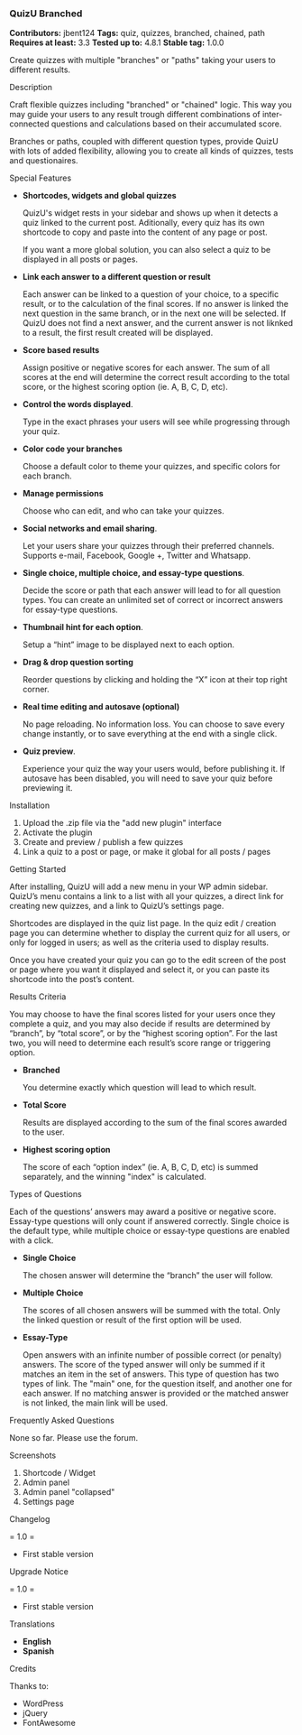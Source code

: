 ### QuizU Branched

**Contributors:** jbent124
**Tags:** quiz, quizzes, branched, chained, path
**Requires at least:** 3.3
**Tested up to:** 4.8.1
**Stable tag:** 1.0.0

Create quizzes with multiple "branches" or "paths" taking your users to different results.


 Description 

Craft flexible quizzes including "branched" or "chained" logic. This way you may guide your users to any result trough different combinations of inter-connected questions and calculations based on their accumulated score.

Branches or paths, coupled with different question types, provide QuizU with lots of added flexibility, allowing you to create all kinds of quizzes, tests and questionaires.


 Special Features 

*	**Shortcodes, widgets and global quizzes**

	QuizU's widget rests in your sidebar and shows up when it detects a quiz linked to the current post. Aditionally, every quiz has its own shortcode to copy and paste into the content of any page or post.

	If you want a more global solution, you can also select a quiz to be displayed in all posts or pages.


*	**Link each answer to a different question or result**

	Each answer can be linked to a question of your choice, to a specific result, or to the calculation of the final scores. If no answer is linked the next question in the same branch, or in the next one will be selected. If QuizU does not find a next answer, and the current answer is not liknked to a result, the first result created will be displayed.


*	**Score based results**

	Assign positive or negative scores for each answer. The sum of all scores at the end will determine the correct result according to the total score, or the highest scoring option (ie. A, B, C, D, etc).


*	**Control the words displayed**.

	Type in the exact phrases your users will see while progressing through your quiz.


*	**Color code your branches**

	Choose a default color to theme your quizzes, and specific colors for each branch.


*	**Manage permissions**

	Choose who can edit, and who can take your quizzes.


*	**Social networks and email sharing**.

	Let your users share your quizzes through their preferred channels. Supports e-mail, Facebook, Google +, Twitter and Whatsapp.


*	**Single choice, multiple choice, and essay-type questions**.

	Decide the score or path that each answer will lead to for all question types. You can create an unlimited set of correct or incorrect answers for essay-type questions.


*	**Thumbnail hint for each option**.

	Setup a “hint” image to be displayed next to each option.


*	**Drag & drop question sorting**

	Reorder questions by clicking and holding the “X” icon at their top right corner.


*	**Real time editing and autosave (optional)**

	No page reloading. No information loss. You can choose to save every change instantly, or to save everything at the end with a single click.


*	**Quiz preview**.

	Experience your quiz the way your users would, before publishing it. If autosave has been disabled, you will need to save your quiz before previewing it.


 Installation 

1.	Upload the .zip file via the "add new plugin" interface
2.	Activate the plugin
3.	Create and preview / publish a few quizzes
4.	Link a quiz to a post or page, or make it global for all posts / pages


 Getting Started 

After installing, QuizU will add a new menu in your WP admin sidebar. QuizU’s menu contains a link to a list with all your quizzes, a direct link for creating new quizzes, and a link to QuizU’s settings page.

Shortcodes are displayed in the quiz list page. In the quiz edit / creation page you can determine whether to display the current quiz for all users, or only for logged in users; as well as the criteria used to display results.

Once you have created your quiz you can go to the edit screen of the post or page where you want it displayed and select it, or you can paste its shortcode into the post’s content.


 Results Criteria 

You may choose to have the final scores listed for your users once they complete a quiz, and you may also decide if results are determined by “branch”, by “total score”, or by the “highest scoring option”. For the last two, you will need to determine each result’s score range or triggering option.


*	**Branched**

	You determine exactly which question will lead to which result.

*	**Total Score**

	Results are displayed according to the sum of the final scores awarded to the user.

*	**Highest scoring option**

	The score of each “option index” (ie. A, B, C, D, etc) is summed separately, and the winning "index" is calculated.


 Types of Questions 

Each of the questions’ answers may award a positive or negative score. Essay-type questions will only count if answered correctly. Single choice is the default type, while multiple choice or essay-type questions are enabled with a click.


*	**Single Choice**

	The chosen answer will determine the “branch” the user will follow.


*	**Multiple Choice**

	The scores of all chosen answers will be summed with the total. Only the linked question or result of the first option will be used. 


*	**Essay-Type**


	Open answers with an infinite number of possible correct (or penalty) answers. The score of the typed answer will only be summed if it matches an item in the set of answers. This type of question has two types of link. The "main" one, for the question itself, and another one for each answer. If no matching answer is provided or the matched answer is not linked, the main link will be used.


 Frequently Asked Questions 

None so far. Please use the forum.


 Screenshots 

1. Shortcode / Widget
2. Admin panel
2. Admin panel "collapsed"
3. Settings page


 Changelog 

= 1.0 =

*	First stable version


 Upgrade Notice 

= 1.0 =

*	First stable version


 Translations 

*	**English**
*	**Spanish**


 Credits 

Thanks to:

*	WordPress
*	jQuery
*	FontAwesome
